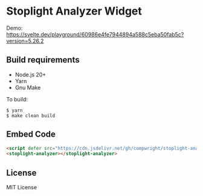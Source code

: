 # Stoplight Analyzer Widget

Demo: https://svelte.dev/playground/60986e4fe7944894a588c5eba50fab5c?version=5.26.2

## Build requirements

* Node.js 20+
* Yarn
* Gnu Make

To build:

```
$ yarn
$ make clean build
```

## Embed Code

```html
<script defer src="https://cdn.jsdelivr.net/gh/compwright/stoplight-analyzer-embed@v1.1.0/build/stoplight-analyzer.min.js"></script>
<stoplight-analyzer></stoplight-analyzer>
```

## License

MIT License
